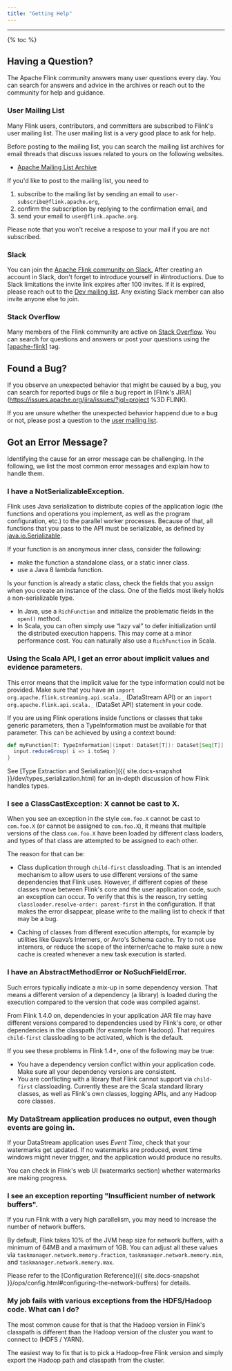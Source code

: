 ```yaml
---
title: "Getting Help"
---
```


<hr />

{% toc %}

## Having a Question?

The Apache Flink community answers many user questions every day. You can search for answers and advice in the archives or reach out to the community for help and guidance.

### User Mailing List

Many Flink users, contributors, and committers are subscribed to Flink's user mailing list. The user mailing list is a very good place to ask for help. 

Before posting to the mailing list, you can search the mailing list archives for email threads that discuss issues related to yours on the following websites.

- [Apache Mailing List Archive](https://lists.apache.org/list.html?user@flink.apache.org)

If you'd like to post to the mailing list, you need to

1. subscribe to the mailing list by sending an email to `user-subscribe@flink.apache.org`, 
2. confirm the subscription by replying to the confirmation email, and
3. send your email to `user@flink.apache.org`.

Please note that you won't receive a respose to your mail if you are not subscribed.

### Slack

You can join the [Apache Flink community on Slack.](https://join.slack.com/t/apache-flink/shared_invite/zt-1befqkd0w-cV8q9gJtc_cLkAZsHRtFOg)
After creating an account in Slack, don't forget to introduce yourself in #introductions.
Due to Slack limitations the invite link expires after 100 invites. If it is expired, please reach out to the [Dev mailing list](#mailing-lists).
Any existing Slack member can also invite anyone else to join.

### Stack Overflow

Many members of the Flink community are active on [Stack Overflow](https://stackoverflow.com). You can search for questions and answers or post your questions using the [\[apache-flink\]](https://stackoverflow.com/questions/tagged/apache-flink) tag. 

## Found a Bug?

If you observe an unexpected behavior that might be caused by a bug, you can search for reported bugs or file a bug report in [Flink's JIRA](https://issues.apache.org/jira/issues/?jql=project %3D FLINK).

If you are unsure whether the unexpected behavior happend due to a bug or not, please post a question to the [user mailing list](#user-mailing-list).

## Got an Error Message?

Identifying the cause for an error message can be challenging. In the following, we list the most common error messages and explain how to handle them.

### I have a NotSerializableException.

Flink uses Java serialization to distribute copies of the application logic (the functions and operations you implement,
as well as the program configuration, etc.) to the parallel worker processes.
Because of that, all functions that you pass to the API must be serializable, as defined by
[java.io.Serializable](http://docs.oracle.com/javase/8/docs/api/java/io/Serializable.html).

If your function is an anonymous inner class, consider the following:

  - make the function a standalone class, or a static inner class.
  - use a Java 8 lambda function.

Is your function is already a static class, check the fields that you assign when you create
an instance of the class. One of the fields most likely holds a non-serializable type.

  - In Java, use a `RichFunction` and initialize the problematic fields in the `open()` method.
  - In Scala, you can often simply use “lazy val” to defer initialization until the distributed execution happens. This may come at a minor performance cost. You can naturally also use a `RichFunction` in Scala.

### Using the Scala API, I get an error about implicit values and evidence parameters.

This error means that the implicit value for the type information could not be provided.
Make sure that you have an `import org.apache.flink.streaming.api.scala._` (DataStream API) or an
`import org.apache.flink.api.scala._` (DataSet API) statement in your code.

If you are using Flink operations inside functions or classes that take
generic parameters, then a TypeInformation must be available for that parameter.
This can be achieved by using a context bound:

~~~scala
def myFunction[T: TypeInformation](input: DataSet[T]): DataSet[Seq[T]] = {
  input.reduceGroup( i => i.toSeq )
}
~~~

See [Type Extraction and Serialization]({{ site.docs-snapshot }}/dev/types_serialization.html) for
an in-depth discussion of how Flink handles types.

### I see a ClassCastException: X cannot be cast to X.

When you see an exception in the style `com.foo.X` cannot be cast to `com.foo.X` (or cannot be assigned to `com.foo.X`), it means that
multiple versions of the class `com.foo.X` have been loaded by different class loaders, and types of that class are attempted to be assigned to each other.

The reason for that can be:

  - Class duplication through `child-first` classloading. That is an intended mechanism to allow users to use different versions of the same
    dependencies that Flink uses. However, if different copies of these classes move between Flink's core and the user application code, such an exception
    can occur. To verify that this is the reason, try setting `classloader.resolve-order: parent-first` in the configuration.
    If that makes the error disappear, please write to the mailing list to check if that may be a bug.

  - Caching of classes from different execution attempts, for example by utilities like Guava’s Interners, or Avro's Schema cache.
    Try to not use interners, or reduce the scope of the interner/cache to make sure a new cache is created whenever a new task
    execution is started.

### I have an AbstractMethodError or NoSuchFieldError.

Such errors typically indicate a mix-up in some dependency version. That means a different version of a dependency (a library)
is loaded during the execution compared to the version that code was compiled against.

From Flink 1.4.0 on, dependencies in your application JAR file may have different versions compared to dependencies used
by Flink's core, or other dependencies in the classpath (for example from Hadoop). That requires `child-first` classloading
to be activated, which is the default.

If you see these problems in Flink 1.4+, one of the following may be true:

  - You have a dependency version conflict within your application code. Make sure all your dependency versions are consistent.
  - You are conflicting with a library that Flink cannot support via `child-first` classloading. Currently these are the
    Scala standard library classes, as well as Flink's own classes, logging APIs, and any Hadoop core classes.


### My DataStream application produces no output, even though events are going in.

If your DataStream application uses *Event Time*, check that your watermarks get updated. If no watermarks are produced,
event time windows might never trigger, and the application would produce no results.

You can check in Flink's web UI (watermarks section) whether watermarks are making progress.

### I see an exception reporting "Insufficient number of network buffers".

If you run Flink with a very high parallelism, you may need to increase the number of network buffers.

By default, Flink takes 10% of the JVM heap size for network buffers, with a minimum of 64MB and a maximum of 1GB.
You can adjust all these values via `taskmanager.network.memory.fraction`, `taskmanager.network.memory.min`, and
`taskmanager.network.memory.max`.

Please refer to the [Configuration Reference]({{ site.docs-snapshot }}/ops/config.html#configuring-the-network-buffers) for details.

### My job fails with various exceptions from the HDFS/Hadoop code. What can I do?

The most common cause for that is that the Hadoop version in Flink's classpath is different than the
Hadoop version of the cluster you want to connect to (HDFS / YARN).

The easiest way to fix that is to pick a Hadoop-free Flink version and simply export the Hadoop path and
classpath from the cluster.

